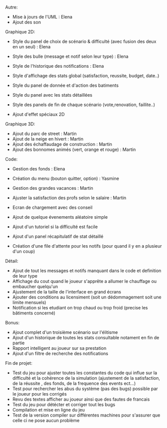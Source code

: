 
Autre:
- Mise à jours de l'UML : Elena
- Ajout des son




Graphique 2D:

- Style du panel de choix de scénario & difficulté (avec fusion des deux en un seul) : Elena
- Style des bulle (message et notif selon leur type) : Elena
- Style de l'historique des notifications : Elena

- Style d'affichage des stats global (satisfaction, reussite, budget, date..)
- Style du panel de donnée et d'action des batiments
- Style du panel avec les stats détaillées
- Style des panels de fin de chaque scénario (vote,renovation, faillite..)
- Ajout d'effet spéciaux 2D





Graphique 3D:
- Ajout du parc de street : Martin
- Ajout de la neige en hivert : Martin
- Ajout des échaffaudage de construction : Martin
- Ajout des bonnomes animés (vert, orange et rouge) : Martin





Code:

- Gestion des fonds : Elena
- Création du menu (bouton quitter, option) : Yasmine



- Gestion des grandes vacances : Martin
- Ajuster la satisfaction des profs selon le salaire : Martin
- Ecran de chargement avec des conseil


- Ajout de quelque évenements aléatoire simple
- Ajout d'un tutoriel si la difficulté est facile
- Ajout d'un panel récapitulatif de stat détaillé
- Création d'une file d'attente pour les notifs (pour quand il y en a plusieur d'un coup)




Détail:
- Ajout de tout les messages et notifs manquant dans le code et definition de leur type
- Affichage du cout quand le joueur s'apprête a allumer le chauffage ou embaucher quelqu'un
- Ajustement de la taille de l'interface en grand écrans
- Ajouter des conditions au licensiment (soit un dédommagement soit une limite mensuels)
- Notification si les etudiant on trop chaud ou trop froid (precise les bâtiments concerné)





Bonus:
- Ajout complet d'un troisième scénario sur l'élitisme
- Ajout d'un historique de toutes les stats consultable notament en fin de partie
- Rapport intelligent au joueur sur sa prestation
- Ajout d'un filtre de recherche des notifications





Fin de projet:
- Test du jeu pour ajuster toutes les constantes du code qui influe sur la difficulté et la cohérence 
de la simulation (ajustement de la satisfaction, de la réussite , des fonds, de la frequence des events ect...)
- Test pour rechercher les abus du système (pas des bugs) possible par le joueur pour les corrigés 
- Revu des textes afficher au joueur ainsi que des fautes de francais
- Test du jeu pour détécter et corriger tout les bugs
- Compilation et mise en ligne du jeu
- Test de la version compiler sur différentes machines pour s'assurer que celle ci ne pose aucun problème